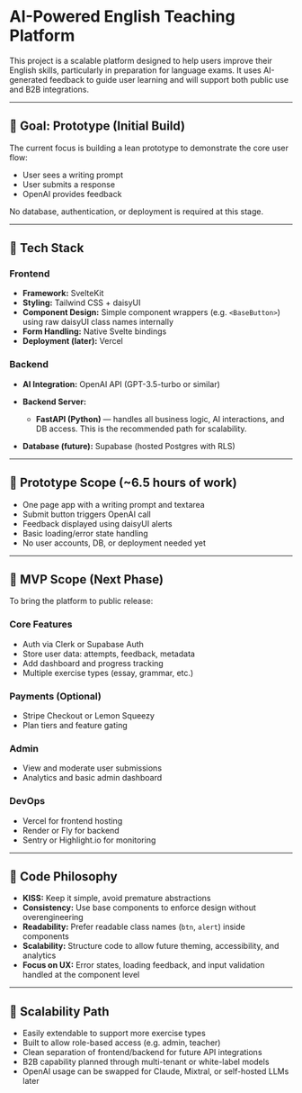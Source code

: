 # AI-Powered English Teaching Platform

This project is a scalable platform designed to help users improve their English skills, particularly in preparation for language exams. It uses AI-generated feedback to guide user learning and will support both public use and B2B integrations.

---

## 🚀 Goal: Prototype (Initial Build)

The current focus is building a lean prototype to demonstrate the core user flow:

- User sees a writing prompt
- User submits a response
- OpenAI provides feedback

No database, authentication, or deployment is required at this stage.

---

## 🧱 Tech Stack

### Frontend

- **Framework:** SvelteKit
- **Styling:** Tailwind CSS + daisyUI
- **Component Design:** Simple component wrappers (e.g. `<BaseButton>`) using raw daisyUI class names internally
- **Form Handling:** Native Svelte bindings
- **Deployment (later):** Vercel

### Backend

- **AI Integration:** OpenAI API (GPT-3.5-turbo or similar)
- **Backend Server:**

  - **FastAPI (Python)** — handles all business logic, AI interactions, and DB access. This is the recommended path for scalability.

- **Database (future):** Supabase (hosted Postgres with RLS)

---

## 🧪 Prototype Scope (\~6.5 hours of work)

- One page app with a writing prompt and textarea
- Submit button triggers OpenAI call
- Feedback displayed using daisyUI alerts
- Basic loading/error state handling
- No user accounts, DB, or deployment needed yet

---

## 🔄 MVP Scope (Next Phase)

To bring the platform to public release:

### Core Features

- Auth via Clerk or Supabase Auth
- Store user data: attempts, feedback, metadata
- Add dashboard and progress tracking
- Multiple exercise types (essay, grammar, etc.)

### Payments (Optional)

- Stripe Checkout or Lemon Squeezy
- Plan tiers and feature gating

### Admin

- View and moderate user submissions
- Analytics and basic admin dashboard

### DevOps

- Vercel for frontend hosting
- Render or Fly for backend
- Sentry or Highlight.io for monitoring

---

## 🧠 Code Philosophy

- **KISS:** Keep it simple, avoid premature abstractions
- **Consistency:** Use base components to enforce design without overengineering
- **Readability:** Prefer readable class names (`btn`, `alert`) inside components
- **Scalability:** Structure code to allow future theming, accessibility, and analytics
- **Focus on UX:** Error states, loading feedback, and input validation handled at the component level

---

## 🔭 Scalability Path

- Easily extendable to support more exercise types
- Built to allow role-based access (e.g. admin, teacher)
- Clean separation of frontend/backend for future API integrations
- B2B capability planned through multi-tenant or white-label models
- OpenAI usage can be swapped for Claude, Mixtral, or self-hosted LLMs later
